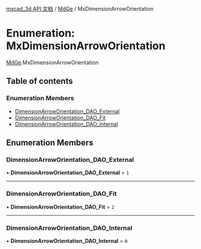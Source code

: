 [mxcad_3d API 文档](../README.md) / [MdGe](../modules/MdGe.md) / MxDimensionArrowOrientation

# Enumeration: MxDimensionArrowOrientation

[MdGe](../modules/MdGe.md).MxDimensionArrowOrientation

## Table of contents

### Enumeration Members

- [DimensionArrowOrientation\_DAO\_External](MdGe.MxDimensionArrowOrientation.md#dimensionarroworientation_dao_external)
- [DimensionArrowOrientation\_DAO\_Fit](MdGe.MxDimensionArrowOrientation.md#dimensionarroworientation_dao_fit)
- [DimensionArrowOrientation\_DAO\_Internal](MdGe.MxDimensionArrowOrientation.md#dimensionarroworientation_dao_internal)

## Enumeration Members

### DimensionArrowOrientation\_DAO\_External

• **DimensionArrowOrientation\_DAO\_External** = ``1``

___

### DimensionArrowOrientation\_DAO\_Fit

• **DimensionArrowOrientation\_DAO\_Fit** = ``2``

___

### DimensionArrowOrientation\_DAO\_Internal

• **DimensionArrowOrientation\_DAO\_Internal** = ``0``
